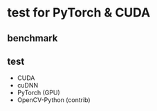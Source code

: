 # test for PyTorch & CUDA

## benchmark

## test

- CUDA
- cuDNN
- PyTorch (GPU)
- OpenCV-Python (contrib)
